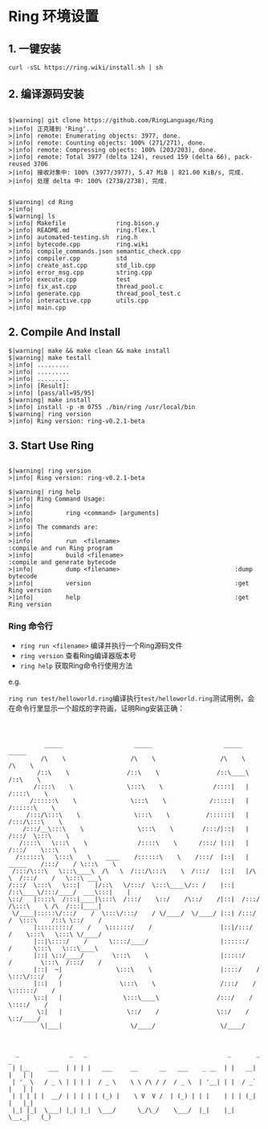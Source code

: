 # Ring 环境设置


## 1. 一键安装

```
curl -sSL https://ring.wiki/install.sh | sh 
```


## 2. 编译源码安装


```terminal

$|warning| git clone https://github.com/RingLanguage/Ring
>|info| 正克隆到 'Ring'...
>|info| remote: Enumerating objects: 3977, done.
>|info| remote: Counting objects: 100% (271/271), done.
>|info| remote: Compressing objects: 100% (203/203), done.
>|info| remote: Total 3977 (delta 124), reused 159 (delta 66), pack-reused 3706
>|info| 接收对象中: 100% (3977/3977), 5.47 MiB | 821.00 KiB/s, 完成.
>|info| 处理 delta 中: 100% (2738/2738), 完成.    


$|warning| cd Ring
>|info| 
$|warning| ls
>|info| Makefile              ring.bison.y
>|info| README.md             ring.flex.l
>|info| automated-testing.sh  ring.h
>|info| bytecode.cpp          ring.wiki
>|info| compile_commands.json semantic_check.cpp
>|info| compiler.cpp          std
>|info| create_ast.cpp        std_lib.cpp
>|info| error_msg.cpp         string.cpp
>|info| execute.cpp           test
>|info| fix_ast.cpp           thread_pool.c
>|info| generate.cpp          thread_pool_test.c
>|info| interactive.cpp       utils.cpp
>|info| main.cpp

```

## 2. Compile And Install


```terminal
$|warning| make && make clean && make install
$|warning| make testall
>|info| .........
>|info| .........
>|info| .........
>|info| [Result]:
>|info| [pass/all=95/95]
$|warning| make install
>|info| install -p -m 0755 ./bin/ring /usr/local/bin
$|warning| ring version
>|info| Ring version: ring-v0.2.1-beta
```


## 3. Start Use Ring


```terminal

$|warning| ring version
>|info| Ring version: ring-v0.2.1-beta

$|warning| ring help
>|info| Ring Command Usage:
>|info| 
>|info|         ring <command> [arguments]
>|info| 
>|info| The commands are:
>|info| 
>|info|         run  <filename>                                :compile and run Ring program
>|info|         build <filename>                               :compile and generate bytecode
>|info|         dump <filename>                                :dump bytecode
>|info|         version                                        :get Ring version
>|info|         help                                           :get Ring version
```


### Ring 命令行

- ```ring run <filename>```         编译并执行一个Ring源码文件
- ```ring version```                查看Ring编译器版本号
- ```ring help```                   获取Ring命令行使用方法



e.g.

```ring run test/helloworld.ring```编译执行```test/helloworld.ring```测试用例，会在命令行里显示一个超炫的字符画，证明Ring安装正确：


```shell



          _____                    _____                    _____                    _____
         /\    \                  /\    \                  /\    \                  /\    \
        /::\    \                /::\    \                /::\____\                /::\    \
       /::::\    \               \:::\    \              /::::|   |               /::::\    \
      /::::::\    \               \:::\    \            /:::::|   |              /::::::\    \
     /:::/\:::\    \               \:::\    \          /::::::|   |             /:::/\:::\    \
    /:::/__\:::\    \               \:::\    \        /:::/|::|   |            /:::/  \:::\    \
   /::::\   \:::\    \              /::::\    \      /:::/ |::|   |           /:::/    \:::\    \
  /::::::\   \:::\    \    ____    /::::::\    \    /:::/  |::|   | _____    /:::/    / \:::\    \
 /:::/\:::\   \:::\____\  /\   \  /:::/\:::\    \  /:::/   |::|   |/\    \  /:::/    /   \:::\ ___\
/:::/  \:::\   \:::|    |/::\   \/:::/  \:::\____\/:: /    |::|   /::\____\/:::/____/  ___\:::|    |
\::/   |::::\  /:::|____|\:::\  /:::/    \::/    /\::/    /|::|  /:::/    /\:::\    \ /\  /:::|____|
 \/____|:::::\/:::/    /  \:::\/:::/    / \/____/  \/____/ |::| /:::/    /  \:::\    /::\ \::/    /
       |:::::::::/    /    \::::::/    /                   |::|/:::/    /    \:::\   \:::\ \/____/
       |::|\::::/    /      \::::/____/                    |::::::/    /      \:::\   \:::\____\
       |::| \::/____/        \:::\    \                    |:::::/    /        \:::\  /:::/    /
       |::|  ~|               \:::\    \                   |::::/    /          \:::\/:::/    /
       |::|   |                \:::\    \                  /:::/    /            \::::::/    /
       \::|   |                 \:::\____\                /:::/    /              \::::/    /
        \:|   |                  \::/    /                \::/    /                \::/____/
         \|___|                   \/____/                  \/____/



  _              _   _                                       _       _     _
 | |__     ___  | | | |   ___     __      __   ___    _ __  | |   __| |   | |
 | '_ \   / _ \ | | | |  / _ \    \ \ /\ / /  / _ \  | '__| | |  / _` |   | |
 | | | | |  __/ | | | | | (_) |    \ V  V /  | (_) | | |    | | | (_| |   |_|
 |_| |_|  \___| |_| |_|  \___/      \_/\_/    \___/  |_|    |_|  \__,_|   (_)

```


